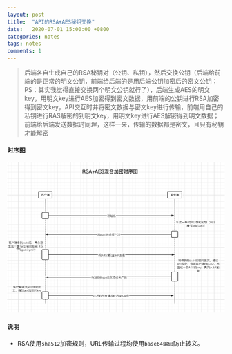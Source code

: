 ```yaml
---
layout: post
title:  "API的RSA+AES秘钥交换"
date:   2020-07-01 15:00:00 +0800
categories: notes
tags: notes
comments: 1
---
```

 >后端各自生成自己的RSA秘钥对（公钥、私钥），然后交换公钥（后端给前端的是正常的明文公钥，前端给后端的是用后端公钥加密后的密文公钥；PS：其实我觉得直接交换两个明文公钥就行了），后端生成AES的明文key，用明文key进行AES加密得到密文数据，用前端的公钥进行RSA加密得到密文key，API交互时并将密文数据与密文key进行传输，前端用自己的私钥进行RAS解密的到明文key，用明文key进行AES解密得到明文数据；前端给后端发送数据时同理，这样一来，传输的数据都是密文，且只有秘钥才能解密

  #### 时序图
![avatar](/assets/img/rsa.png)

#### 说明
* RSA使用```sha512```加密规则，URL传输过程均使用```base64编码```防止转义。